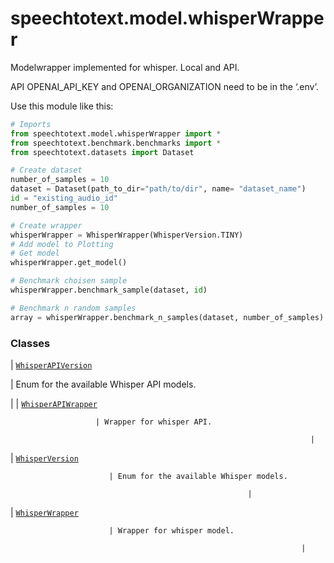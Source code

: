 # speechtotext.model.whisperWrapper

Modelwrapper implemented for whisper. Local and API.

API OPENAI_API_KEY and OPENAI_ORGANIZATION need to be in the ‘.env’.

Use this module like this:

```python
# Imports
from speechtotext.model.whisperWrapper import *
from speechtotext.benchmark.benchmarks import *
from speechtotext.datasets import Dataset

# Create dataset
number_of_samples = 10
dataset = Dataset(path_to_dir="path/to/dir", name= "dataset_name")
id = "existing_audio_id"
number_of_samples = 10

# Create wrapper
whisperWrapper = WhisperWrapper(WhisperVersion.TINY)
# Add model to Plotting
# Get model
whisperWrapper.get_model()

# Benchmark choisen sample
whisperWrapper.benchmark_sample(dataset, id)

# Benchmark n random samples
array = whisperWrapper.benchmark_n_samples(dataset, number_of_samples)
```

### Classes

| [`WhisperAPIVersion`](speechtotext.model.whisperWrapper.WhisperAPIVersion.md#speechtotext.model.whisperWrapper.WhisperAPIVersion)

 | Enum for the available Whisper API models.

 |
| [`WhisperAPIWrapper`](speechtotext.model.whisperWrapper.WhisperAPIWrapper.md#speechtotext.model.whisperWrapper.WhisperAPIWrapper)

                       | Wrapper for whisper API.

                                                                       |
| [`WhisperVersion`](speechtotext.model.whisperWrapper.WhisperVersion.md#speechtotext.model.whisperWrapper.WhisperVersion)

                          | Enum for the available Whisper models.

                                                         |
| [`WhisperWrapper`](speechtotext.model.whisperWrapper.WhisperWrapper.md#speechtotext.model.whisperWrapper.WhisperWrapper)

                          | Wrapper for whisper model.

                                                                     |
